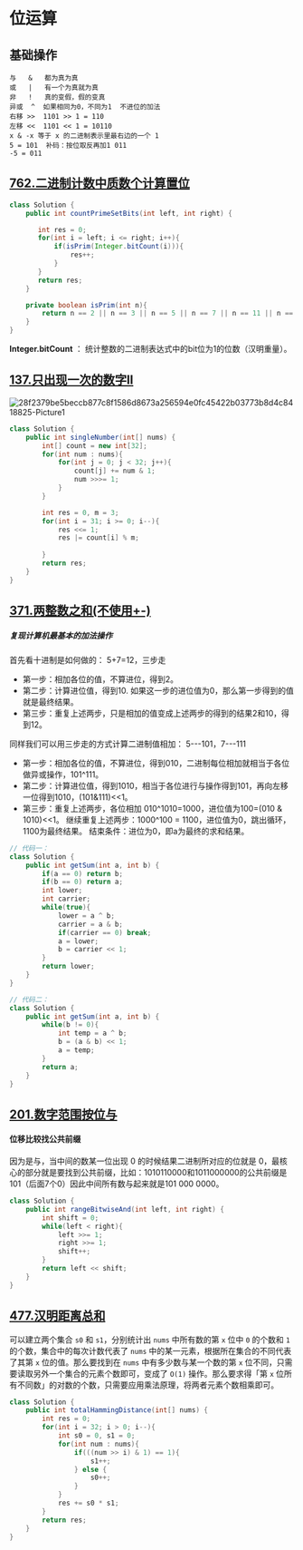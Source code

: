 # 位运算
## 基础操作
```
与   &   都为真为真
或   |   有一个为真就为真
非   !   真的变假，假的变真
异或  ^  如果相同为0，不同为1  不进位的加法
右移 >>  1101 >> 1 = 110
左移 <<  1101 << 1 = 10110
x & -x 等于 x 的二进制表示里最右边的一个 1
5 = 101  补码：按位取反再加1 011
-5 = 011    
```

## [762.二进制计数中质数个计算置位](https://leetcode-cn.com/problems/prime-number-of-set-bits-in-binary-representation/submissions/)

```java
class Solution {
    public int countPrimeSetBits(int left, int right) {

       int res = 0;
       for(int i = left; i <= right; i++){
           if(isPrim(Integer.bitCount(i))){
               res++;
           }
       }
       return res; 
    }

    private boolean isPrim(int n){
        return n == 2 || n == 3 || n == 5 || n == 7 || n == 11 || n == 13 || n == 17 || n == 19; 
    }
}
```

 **Integer.bitCount** ： 统计整数的二进制表达式中的bit位为1的位数（汉明重量）。

## [137.只出现一次的数字II](https://leetcode-cn.com/problems/single-number-ii/)
![28f2379be5beccb877c8f1586d8673a256594e0fc45422b03773b8d4c8418825-Picture1]($resource/28f2379be5beccb877c8f1586d8673a256594e0fc45422b03773b8d4c8418825-Picture1.png)

```java
class Solution {
    public int singleNumber(int[] nums) {
        int[] count = new int[32];
        for(int num : nums){
            for(int j = 0; j < 32; j++){
                count[j] += num & 1;
                num >>>= 1;
            }
        }

        int res = 0, m = 3;
        for(int i = 31; i >= 0; i--){
            res <<= 1;
            res |= count[i] % m;
            
        }
        return res;
    }
}
```


## [371.两整数之和(不使用+-)](https://leetcode-cn.com/problems/sum-of-two-integers/)
##### 复现计算机最基本的加法操作
首先看十进制是如何做的： 5+7=12，三步走

* 第一步：相加各位的值，不算进位，得到2。
* 第二步：计算进位值，得到10. 如果这一步的进位值为0，那么第一步得到的值就是最终结果。
* 第三步：重复上述两步，只是相加的值变成上述两步的得到的结果2和10，得到12。

同样我们可以用三步走的方式计算二进制值相加： 5---101，7---111

* 第一步：相加各位的值，不算进位，得到010，二进制每位相加就相当于各位做异或操作，101^111。
* 第二步：计算进位值，得到1010，相当于各位进行与操作得到101，再向左移一位得到1010，(101&111)<<1。
* 第三步：重复上述两步，各位相加 010^1010=1000，进位值为100=(010 & 1010)<<1。
继续重复上述两步：1000^100 = 1100，进位值为0，跳出循环，1100为最终结果。
结束条件：进位为0，即a为最终的求和结果。


```java
// 代码一：
class Solution {
    public int getSum(int a, int b) {
        if(a == 0) return b;
        if(b == 0) return a;
        int lower;
        int carrier;
        while(true){
            lower = a ^ b;
            carrier = a & b;
            if(carrier == 0) break;
            a = lower;
            b = carrier << 1;
        }
        return lower;
    }
}

// 代码二：
class Solution {
    public int getSum(int a, int b) {
        while(b != 0){
            int temp = a ^ b;
            b = (a & b) << 1;
            a = temp;
        }
        return a;
    }
}
```

## [201.数字范围按位与](https://leetcode-cn.com/problems/bitwise-and-of-numbers-range/)

#### 位移比较找公共前缀
因为是与，当中间的数某一位出现 0 的时候结果二进制所对应的位就是 0，最核心的部分就是要找到公共前缀，比如：1010110000和1011000000的公共前缀是101（后面7个0）因此中间所有数与起来就是101 000 0000。

```java
class Solution {
    public int rangeBitwiseAnd(int left, int right) {
        int shift = 0;
        while(left < right){
            left >>= 1;
            right >>= 1;
            shift++;
        }
        return left << shift;
    }
}
```

## [477.汉明距离总和](https://leetcode-cn.com/problems/total-hamming-distance/)

可以建立两个集合 `s0` 和 `s1`，分别统计出 `nums` 中所有数的第 `x` 位中 `0` 的个数和 `1` 的个数，集合中的每次计数代表了 `nums` 中的某一元素，根据所在集合的不同代表了其第 `x` 位的值。那么要找到在 `nums` 中有多少数与某一个数的第 `x` 位不同，只需要读取另外一个集合的元素个数即可，变成了 `O(1)` 操作。那么要求得「第 `x` 位所有不同数」的对数的个数，只需要应用乘法原理，将两者元素个数相乘即可。

```java
class Solution {
    public int totalHammingDistance(int[] nums) {
        int res = 0;
        for(int i = 32; i > 0; i--){
            int s0 = 0, s1 = 0;
            for(int num : nums){
                if(((num >> i) & 1) == 1){
                    s1++;
                } else {
                    s0++;
                }
            }
            res += s0 * s1;
        }
        return res;
    }
}
```

